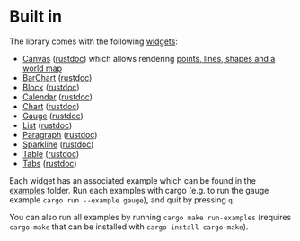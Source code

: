 # Built in

The library comes with the following
[widgets](https://docs.rs/ratatui/latest/ratatui/widgets/index.html):

* [Canvas](canvas.md) ([rustdoc](https://docs.rs/ratatui/latest/ratatui/widgets/canvas/struct.Canvas.html)) which allows
  rendering [points, lines, shapes and a world
  map](https://docs.rs/ratatui/latest/ratatui/widgets/canvas/index.html)
* [BarChart](barchart.md) ([rustdoc](https://docs.rs/ratatui/latest/ratatui/widgets/struct.BarChart.html))
* [Block](block.md) ([rustdoc](https://docs.rs/ratatui/latest/ratatui/widgets/struct.Block.html))
* [Calendar](calendar.md) ([rustdoc](https://docs.rs/ratatui/latest/ratatui/widgets/calendar/index.html))
* [Chart](chart.md) ([rustdoc](https://docs.rs/ratatui/latest/ratatui/widgets/struct.Chart.html))
* [Gauge](gauge.md) ([rustdoc](https://docs.rs/ratatui/latest/ratatui/widgets/struct.Gauge.html))
* [List](list.md) ([rustdoc](https://docs.rs/ratatui/latest/ratatui/widgets/struct.List.html))
* [Paragraph](paragraph.md) ([rustdoc](https://docs.rs/ratatui/latest/ratatui/widgets/struct.Paragraph.html))
* [Sparkline](sparkline.md) ([rustdoc](https://docs.rs/ratatui/latest/ratatui/widgets/struct.Sparkline.html))
* [Table](table.md) ([rustdoc](https://docs.rs/ratatui/latest/ratatui/widgets/struct.Table.html))
* [Tabs](tabs.md) ([rustdoc](https://docs.rs/ratatui/latest/ratatui/widgets/struct.Tabs.html))

Each widget has an associated example which can be found in the [examples](./examples/) folder. Run
each examples with cargo (e.g. to run the gauge example `cargo run --example gauge`), and quit by
pressing `q`.

You can also run all examples by running `cargo make run-examples` (requires `cargo-make` that can
be installed with `cargo install cargo-make`).